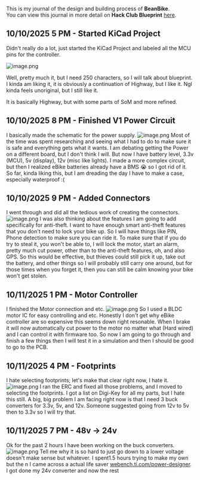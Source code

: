 <!--
  ===================    !!READ THIS NOTICE!!   ====================
  DO NOT edit this file manually. Your changes WILL BE OVERWRITTEN!
  This journal is auto generated and updated by Hack Club Blueprint.
  To edit this file, please edit your journal entries on Blueprint.
  ==================================================================
-->

This is my journal of the design and building process of **BeanBike**.  
You can view this journal in more detail on **Hack Club Blueprint** [here](https://blueprint.hackclub.com/projects/396).


## 10/10/2025 5 PM - Started KiCad Project  

Didn't really do a lot, just started the KiCad Project and labeled all the MCU pins for the controller.

![image.png](https://blueprint.hackclub.com/user-attachments/blobs/proxy/eyJfcmFpbHMiOnsiZGF0YSI6MTUxMywicHVyIjoiYmxvYl9pZCJ9fQ==--a9143516e9c36189a78fa9728de7c93dc4bf3c46/image.png)


Well, pretty much it, but I need 250 characters, so I will talk about blueprint. I kinda am liking it, it is obviously a continuation of Highway, but I like it. Ngl kinda feels unoriginal, but I still like it. 

It is basically Highway, but with some parts of SoM and more refined.  

## 10/10/2025 8 PM - Finished V1 Power Circuit  

I basically made the schematic for the power supply.
![image.png](https://blueprint.hackclub.com/user-attachments/blobs/proxy/eyJfcmFpbHMiOnsiZGF0YSI6MTUzNCwicHVyIjoiYmxvYl9pZCJ9fQ==--8241470e2299ee4d2047ad70ae19330d94f9d8c5/image.png)
Most of the time was spent researching and seeing what I had to do to make sure it is safe and everything gets what it wants. I am debating getting the Power on a different board, but I don't think I will.
But now I have battery level, 3.3v (MCU), 5v (display), 12v (misc like lights). 
I made a more complex circuit, but then I realized eBike batteries already have a BMS 😭 so I got rid of it.
So far, kinda liking this, but I am dreading the day I have to make a case, especially waterproof :(  

## 10/10/2025 9 PM - Added Connectors  

I went through and did all the tedious work of creating the connectors. 
![image.png](https://blueprint.hackclub.com/user-attachments/blobs/proxy/eyJfcmFpbHMiOnsiZGF0YSI6MTU0MywicHVyIjoiYmxvYl9pZCJ9fQ==--e89d0bf58e68c16cda045891f44fc5b6902c0a66/image.png)
I was also thinking about the features I am going to add specifically for anti-theft. I want to have enough smart anti-theft features that you don't need to lock your bike up. So I will have things like PIN, Phone detection to make sure you can ride it. To make sure that if you do try to steal it, you won't be able to, I will lock the motor, start an alarm, pretty much cut power, other than to the anti-theft features, oh, and also GPS. So this would be effective, but thieves could still pick it up, take out the battery, and other things so I will probably still carry one around, but for those times when you forget it, then you can still be calm knowing your bike won't get stolen.  

## 10/11/2025 1 PM - Motor Controller  

I finished the Motor connection and etc.
![image.png](https://blueprint.hackclub.com/user-attachments/blobs/proxy/eyJfcmFpbHMiOnsiZGF0YSI6MTY0MCwicHVyIjoiYmxvYl9pZCJ9fQ==--03ccd02f88be4c9362fb244c248106f154a25d63/image.png)
So I used a BLDC motor IC for easy controlling and etc. Honestly I don't get why eBike controller are so expensive this seems down right resonable.
When I brake it will now automatically cut power to the motor no matter what (Hard wired) and I can control it with firmware too. So now I am going to go through and finish a few things then I will test it in a simulation and then I should be good to go to the PCB.  

## 10/11/2025 4 PM - Footprints  

I hate selecting footprints; let's make that clear right now, I hate it.
![image.png](https://blueprint.hackclub.com/user-attachments/blobs/proxy/eyJfcmFpbHMiOnsiZGF0YSI6MTY3MCwicHVyIjoiYmxvYl9pZCJ9fQ==--02d80125252332b05c6f6fb64ecf9d814c531c28/image.png)
I ran the ERC and fixed all those problems, and I moved to selecting the footprints. I got a list on Digi-Key for all my parts, but I hate this still. A big, big problem I am facing right now is that I need 3 buck converters for 3.3v, 5v, and 12v. Someone suggested going from 12v to 5v then to 3.3v so I will try that.  

## 10/11/2025 7 PM - 48v -> 24v  

Ok for the past 2 hours I have been working on the buck converters.
![image.png](https://blueprint.hackclub.com/user-attachments/blobs/proxy/eyJfcmFpbHMiOnsiZGF0YSI6MTY5OSwicHVyIjoiYmxvYl9pZCJ9fQ==--883f798163d37c0d06bf2b47560470d24ca28e1a/image.png)
Tell me why it is so hard to just go down to a lower voltage doesn't make sense but whatever. I spent1.5 hours trying to make my own but the n I came across a actual life saver [webench.ti.com/power-designer](webench.ti.com/power-designer). I got done my 24v converter and now the rest  

